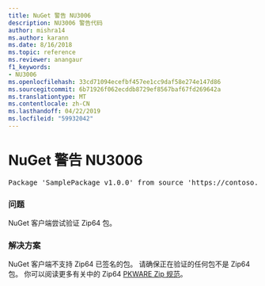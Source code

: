 ```yaml
---
title: NuGet 警告 NU3006
description: NU3006 警告代码
author: mishra14
ms.author: karann
ms.date: 8/16/2018
ms.topic: reference
ms.reviewer: anangaur
f1_keywords:
- NU3006
ms.openlocfilehash: 33cd71094ecefbf457ee1cc9daf58e274e147d86
ms.sourcegitcommit: 6b71926f062ecddb8729ef8567baf67fd269642a
ms.translationtype: MT
ms.contentlocale: zh-CN
ms.lasthandoff: 04/22/2019
ms.locfileid: "59932042"
---
```

# <a name="nuget-warning-nu3006"></a>NuGet 警告 NU3006

<pre>Package 'SamplePackage v1.0.0' from source 'https://contoso.com/index.json': Signed Zip64 packages are not supported.</pre>

### <a name="issue"></a>问题

NuGet 客户端尝试验证 Zip64 包。


### <a name="solution"></a>解决方案

NuGet 客户端不支持 Zip64 已签名的包。 请确保正在验证的任何包不是 Zip64 包。 你可以阅读更多有关中的 Zip64 [PKWARE Zip 规范](https://pkware.cachefly.net/webdocs/casestudies/APPNOTE.TXT)。



